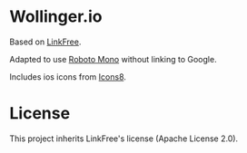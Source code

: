 # Wollinger.io

Based on [LinkFree](https://github.com/MichaelBarney/LinkFree/tree/master/Templates/mnmlsm).

Adapted to use [Roboto Mono](https://fonts.google.com/specimen/Roboto+Mono) without linking to Google.

Includes ios icons from [Icons8](https://icons8.de/icon/set/instagram/ios).

# License

This project inherits LinkFree's license (Apache License 2.0).